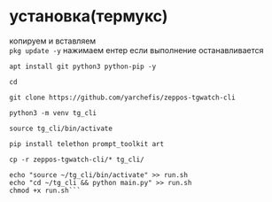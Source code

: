 # установка(термукс)
копируем и вставляем    
```pkg update -y``` нажимаем ентер если выполнение останавливается    

```apt install git python3 python-pip -y```    

```cd```    

```git clone https://github.com/yarchefis/zeppos-tgwatch-cli```    

```python3 -m venv tg_cli```    

```source tg_cli/bin/activate```    

```pip install telethon prompt_toolkit art```    

```cp -r zeppos-tgwatch-cli/* tg_cli/```    


```echo "#\!/bin/bash" > run.sh
echo "source ~/tg_cli/bin/activate" >> run.sh
echo "cd ~/tg_cli && python main.py" >> run.sh  
chmod +x run.sh```
